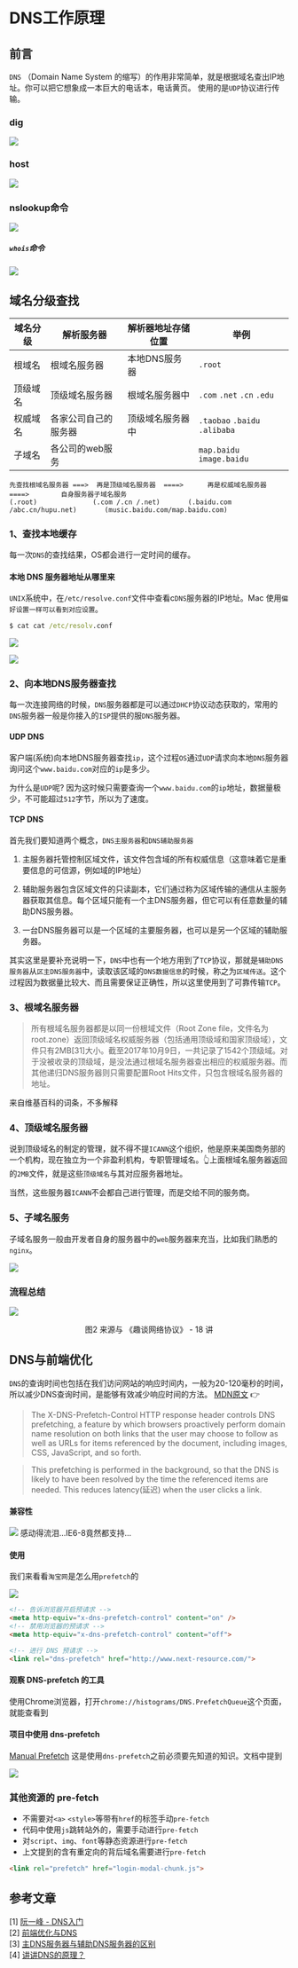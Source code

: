 # DNS工作原理

## 前言
`DNS` （Domain Name System 的缩写）的作用非常简单，就是根据域名查出IP地址。你可以把它想象成一本巨大的电话本，电话黄页。 使用的是`UDP`协议进行传输。


### dig 
![](/blog_assets/dns_dig_query.png) 

### host
![](/blog_assets/DNS_7.png) 


### nslookup命令
![](/blog_assets/DNS_9.png) 

##### `whois`命令
![](/blog_assets/DNS_8.png) 




## 域名分级查找 
| 域名分级 | 解析服务器| 解析器地址存储位置 | 举例 |
| --| -- | -- | -- |
| 根域名 | 根域名服务器 | 本地DNS服务器 | `.root` |
| 顶级域名 | 顶级域名服务器  | 根域名服务器中 | `.com` `.net` `.cn` `.edu`|
| 权威域名 |  各家公司自己的服务器 | 顶级域名服务器中 | `.taobao` `.baidu` `.alibaba`|
| 子域名 | 各公司的web服务 |  | `map.baidu` `image.baidu` |

```
先查找根域名服务器 ===>  再是顶级域名服务器  ====>      再是权威域名服务器      ====>        自身服务器子域名服务
(.root)              (.com /.cn /.net)       (.baidu.com /abc.cn/hupu.net)       (music.baidu.com/map.baidu.com)
```
### 1、查找本地缓存
每一次`DNS`的查找结果，OS都会进行一定时间的缓存。

#### 本地 DNS 服务器地址从哪里来
`UNIX`系统中，在`/etc/resolve.conf`文件中查看c`DNS`服务器的IP地址。Mac 使用`偏好设置一样可以看到对应设置`。

```bat
$ cat cat /etc/resolv.conf
```
![](/blog_assets/DNS_2.png)

![](/blog_assets/mac_dns_config.png)

### 2、向本地DNS服务器查找
每一次连接网络的时候，`DNS`服务器都是可以通过`DHCP`协议动态获取的，常用的`DNS`服务器一般是你接入的`ISP`提供的服`DNS`服务器。

#### UDP DNS
客户端(系统)向本地DNS服务器查找`ip`，这个过程`OS`通过`UDP`请求向本地`DNS`服务器询问这个`www.baidu.com`对应的`ip`是多少。

为什么是`UDP`呢? 因为这时候只需要查询一个`www.baidu.com`的`ip`地址，数据量极少，不可能超过`512`字节，所以为了速度。

#### TCP DNS 
首先我们要知道两个概念，`DNS主服务器`和`DNS辅助服务器`

1. 主服务器托管控制区域文件，该文件包含域的所有权威信息（这意味着它是重要信息的可信源，例如域的IP地址）   

2. 辅助服务器包含区域文件的只读副本，它们通过称为区域传输的通信从主服务器获取其信息。每个区域只能有一个主DNS服务器，但它可以有任意数量的辅助DNS服务器。

3. 一台DNS服务器可以是一个区域的主要服务器，也可以是另一个区域的辅助服务器。     

其实这里是要补充说明一下，`DNS`中也有一个地方用到了`TCP`协议，那就是`辅助DNS服务器`从`区主DNS服务器`中，读取该区域的`DNS数据信息`的时候，称之为`区域传送`。这个过程因为数据量比较大、而且需要保证正确性，所以这里使用到了可靠传输`TCP`。


### 3、根域名服务器
> 所有根域名服务器都是以同一份根域文件（Root Zone file，文件名为root.zone）返回顶级域名权威服务器（包括通用顶级域和国家顶级域），文件只有2MB[31]大小。截至2017年10月9日，一共记录了1542个顶级域。对于没被收录的顶级域，是没法通过根域名服务器查出相应的权威服务器。而其他递归DNS服务器则只需要配置Root Hits文件，只包含根域名服务器的地址。

来自维基百科的词条，不多解释

### 4、顶级域名服务器
说到顶级域名的制定的管理，就不得不提`ICANN`这个组织，他是原来美国商务部的一个机构，现在独立为一个非盈利机构，专职管理域名。👆上面根域名服务器返回的`2MB`文件，就是这些`顶级域名`与其对应服务器地址。

当然，这些服务器`ICANN`不会都自己进行管理，而是交给不同的服务商。

### 5、子域名服务
子域名服务一般由开发者自身的服务器中的`web`服务器来充当，比如我们熟悉的`nginx`。

![](/blog_assets/sub_domain.png)
   

### 流程总结
![](/blog_assets/DNS_Resolve_Routing.png)
<div align=center>图2 来源与 《趣谈网络协议》 - 18 讲</div>



## DNS与前端优化 
`DNS`的查询时间也包括在我们访问网站的响应时间内，一般为20-120毫秒的时间，所以减少DNS查询时间，是能够有效减少响应时间的方法。 [MDN原文](https://developer.mozilla.org/en-US/docs/Web/HTTP/Headers/X-DNS-Prefetch-Control) 👉

> The X-DNS-Prefetch-Control HTTP response header controls DNS prefetching, a feature by which browsers proactively perform domain name resolution on both links that the user may choose to follow as well as URLs for items referenced by the document, including images, CSS, JavaScript, and so forth.

> This prefetching is performed in the background, so that the DNS is likely to have been resolved by the time the referenced items are needed. This reduces latency(延迟) when the user clicks a link.


#### 兼容性
![](/blog_assets/DNS_10.png) 
感动得流泪...IE6-8竟然都支持...  

#### 使用
我们来看看`淘宝网`是怎么用`prefetch`的  

![](/blog_assets/DNS_11.png)

```html
<!-- 告诉浏览器开启预请求 -->
<meta http-equiv="x-dns-prefetch-control" content="on" />
<!-- 禁用浏览器的预请求 -->
<meta http-equiv="x-dns-prefetch-control" content="off">

<!-- 进行 DNS 预请求 -->
<link rel="dns-prefetch" href="http://www.next-resource.com/">  
```
#### 观察 DNS-prefetch 的工具
使用Chrome浏览器，打开`chrome://histograms/DNS.PrefetchQueue`这个页面，就能查看到

#### 项目中使用 dns-prefetch
[Manual Prefetch](https://www.chromium.org/developers/design-documents/dns-prefetching#TOC-Manual-Prefetch) 这是使用`dns-prefetch`之前必须要先知道的知识。文档中提到

![](/blog_assets/manual_fetch.png)

### 其他资源的 pre-fetch
* 不需要对`<a>` `<style>`等带有`href`的标签手动`pre-fetch`
* 代码中使用`js`跳转站外的，需要手动进行`pre-fetch`
* 对`script`、`img`、`font`等静态资源进行`pre-fetch`
* 上文提到的含有重定向的背后域名需要进行`pre-fetch`     

```html
<link rel="prefetch" href="login-modal-chunk.js">
```


## 参考文章  
[1] [阮一峰 - DNS入门](http://www.ruanyifeng.com/blog/2016/06/dns.html)   
[2] [前端优化与DNS](https://www.cnblogs.com/rongfengliang/p/5601770.html)     
[3] [主DNS服务器与辅助DNS服务器的区别](https://www.dns.com/supports/1224.html)   
[4] [讲讲DNS的原理？](https://zhuanlan.zhihu.com/p/79350395)   

